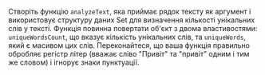 Створіть функцію `analyzeText`, яка приймає рядок тексту як аргумент і використовує структуру даних Set для визначення кількості унікальних слів у тексті. Функція повинна повертати об'єкт з двома властивостями: `uniqueWordsCount`, що вказує кількість унікальних слів, та `uniqueWords`, який є масивом цих слів. Переконайтеся, що ваша функція правильно обробляє регістр літер (вважає сліво "Привіт" та "привіт" одним і тим же словом) і ігнорує знаки пунктуації.

